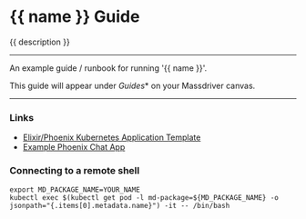# {{ name }} Guide

{{ description }}

---

An example guide / runbook for running '{{ name }}'.

This guide will appear under *Guides** on your Massdriver canvas.

---

### Links

* [Elixir/Phoenix Kubernetes Application Template](https://github.com/massdriver-cloud/application-templates/tree/main/phoenix-kubernetes)
* [Example Phoenix Chat App](https://github.com/massdriver-cloud/application-examples/tree/main/k8s/phoenix-chat-example)

### Connecting to a remote shell

```shell
export MD_PACKAGE_NAME=YOUR_NAME
kubectl exec $(kubectl get pod -l md-package=${MD_PACKAGE_NAME} -o jsonpath="{.items[0].metadata.name}") -it -- /bin/bash
```
